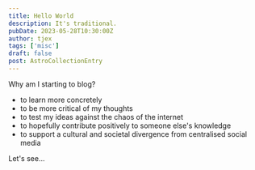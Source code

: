 ```yaml
---
title: Hello World
description: It's traditional.
pubDate: 2023-05-28T10:30:00Z
author: tjex
tags: ['misc']
draft: false
post: AstroCollectionEntry
---
```


Why am I starting to blog? 

- to learn more concretely
- to be more critical of my thoughts
- to test my ideas against the chaos of the internet
- to hopefully contribute positively to someone else's knowledge
- to support a cultural and societal divergence from centralised social media

Let's see...

